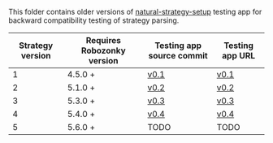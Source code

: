 This folder contains older versions of [natural-strategy-setup](https://github.com/RoboZonky/natural-strategy-setup)
testing app for backward compatibility testing of strategy parsing.

| Strategy version | Requires Robozonky version | Testing app source commit | Testing app URL |
|------------------|----------------------------|-------------------------------|-------------------------|
| 1 | 4.5.0 + | [v0.1](https://github.com/RoboZonky/natural-strategy-setup/tree/v0.1) | [v0.1](https://janhrcek.cz/nss-strategy-compat/v1/) |
| 2 | 5.1.0 + | [v0.2](https://github.com/RoboZonky/natural-strategy-setup/tree/v0.2) | [v0.2](https://janhrcek.cz/nss-strategy-compat/v2/) |
| 3 | 5.3.0 + | [v0.3](https://github.com/RoboZonky/natural-strategy-setup/tree/v0.3) | [v0.3](https://janhrcek.cz/nss-strategy-compat/v3/) |
| 4 | 5.4.0 + | [v0.4](https://github.com/RoboZonky/natural-strategy-setup/tree/v0.4) | [v0.4](https://janhrcek.cz/nss-strategy-compat/v4/) |
| 5 | 5.6.0 + | TODO | TODO|
